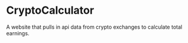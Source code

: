 # CryptoCalculator
A website that pulls in api data from crypto exchanges to calculate total earnings.
